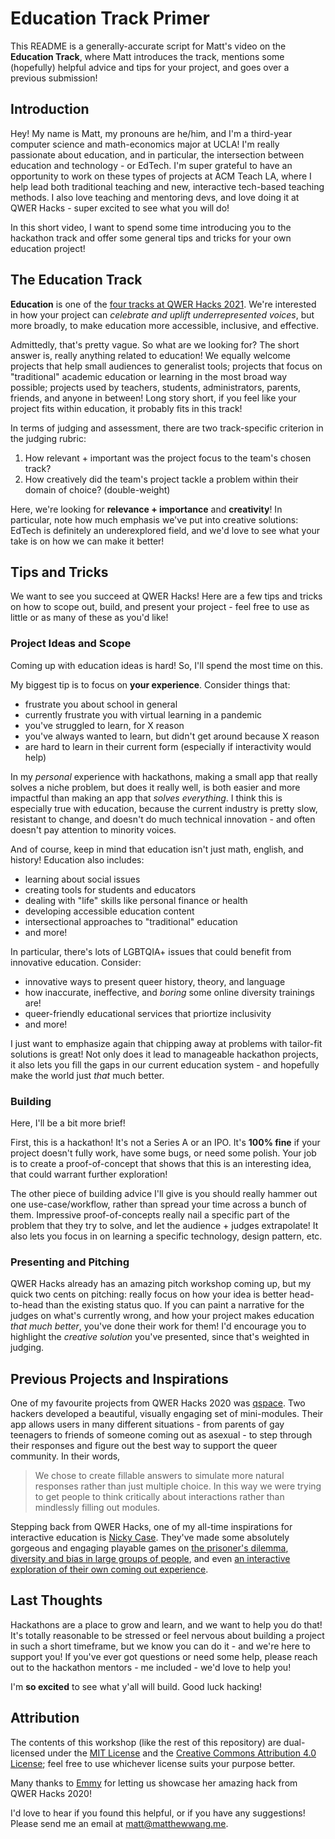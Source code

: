 # Education Track Primer

This README is a generally-accurate script for Matt's video on the **Education Track**, where Matt introduces the track, mentions some (hopefully) helpful advice and tips for your project, and goes over a previous submission!

## Introduction

Hey! My name is Matt, my pronouns are he/him, and I'm a third-year computer science and math-economics major at UCLA! I'm really passionate about education, and in particular, the intersection between education and technology - or EdTech. I'm super grateful to have an opportunity to work on these types of projects at ACM Teach LA, where I help lead both traditional teaching and new, interactive tech-based teaching methods. I also love teaching and mentoring devs, and love doing it at QWER Hacks - super excited to see what you will do!

In this short video, I want to spend some time introducing you to the hackathon track and offer some general tips and tricks for your own education project!

## The Education Track

**Education** is one of the [four tracks at QWER Hacks 2021](https://www.qwerhacks.com/). We're interested in how your project can *celebrate and uplift underrepresented voices*, but more broadly, to make education more accessible, inclusive, and effective.

Admittedly, that's pretty vague. So what are we looking for? The short answer is, really anything related to education! We equally welcome projects that help small audiences to generalist tools; projects that focus on "traditional" academic education or learning in the most broad way possible; projects used by teachers, students, administrators, parents, friends, and anyone in between! Long story short, if you feel like your project fits within education, it probably fits in this track!

In terms of judging and assessment, there are two track-specific criterion in the judging rubric:

1. How relevant + important was the project focus to the team's chosen track?
2. How creatively did the team's project tackle a problem within their domain of choice? (double-weight)

Here, we're looking for **relevance + importance** and **creativity**! In particular, note how much emphasis we've put into creative solutions: EdTech is definitely an underexplored field, and we'd love to see what your take is on how we can make it better!

## Tips and Tricks

We want to see you succeed at QWER Hacks! Here are a few tips and tricks on how to scope out, build, and present your project - feel free to use as little or as many of these as you'd like!

### Project Ideas and Scope

Coming up with education ideas is hard! So, I'll spend the most time on this.

My biggest tip is to focus on **your experience**. Consider things that:

* frustrate you about school in general
* currently frustrate you with virtual learning in a pandemic
* you've struggled to learn, for X reason
* you've always wanted to learn, but didn't get around because X reason
* are hard to learn in their current form (especially if interactivity would help)

In my *personal* experience with hackathons, making a small app that really solves a niche problem, but does it really well, is both easier and more impactful than making an app that *solves everything*. I think this is especially true with education, because the current industry is pretty slow, resistant to change, and doesn't do much technical innovation - and often doesn't pay attention to minority voices.

And of course, keep in mind that education isn't just math, english, and history! Education also includes:

* learning about social issues
* creating tools for students and educators
* dealing with "life" skills like personal finance or health
* developing accessible education content
* intersectional approaches to "traditional" education
* and more!

In particular, there's lots of LGBTQIA+ issues that could benefit from innovative education. Consider:

* innovative ways to present queer history, theory, and language
* how inaccurate, ineffective, and *boring* some online diversity trainings are!
* queer-friendly educational services that priortize inclusivity
* and more!

I just want to emphasize again that chipping away at problems with tailor-fit solutions is great! Not only does it lead to manageable hackathon projects, it also lets you fill the gaps in our current education system - and hopefully make the world just *that* much better.

### Building

Here, I'll be a bit more brief!

First, this is a hackathon! It's not a Series A or an IPO. It's **100% fine** if your project doesn't fully work, have some bugs, or need some polish. Your job is to create a proof-of-concept that shows that this is an interesting idea, that could warrant further exploration!

The other piece of building advice I'll give is you should really hammer out one use-case/workflow, rather than spread your time across a bunch of them. Impressive proof-of-concepts really nail a specific part of the problem that they try to solve, and let the audience + judges extrapolate! It also lets you focus in on learning a specific technology, design pattern, etc.

### Presenting and Pitching

QWER Hacks already has an amazing pitch workshop coming up, but my quick two cents on pitching: really focus on how your idea is better head-to-head than the existing status quo. If you can paint a narrative for the judges on what's currently wrong, and how your project makes education *that much better*, you've done their work for them! I'd encourage you to highlight the *creative solution* you've presented, since that's weighted in judging.

## Previous Projects and Inspirations

One of my favourite projects from QWER Hacks 2020 was [qspace](https://devpost.com/software/qspace). Two hackers developed a beautiful, visually engaging set of mini-modules. Their app allows users in many different situations - from parents of gay teenagers to friends of someone coming out as asexual - to step through their responses and figure out the best way to support the queer community. In their words,

> We chose to create fillable answers to simulate more natural responses rather than just multiple choice. In this way we were trying to get people to think critically about interactions rather than mindlessly filling out modules.

Stepping back from QWER Hacks, one of my all-time inspirations for interactive education is [Nicky Case](https://ncase.me/). They've made some absolutely gorgeous and engaging playable games on [the prisoner's dilemma](https://ncase.me/trust/), [diversity and bias in large groups of people](https://ncase.me/polygons/), and even [an interactive exploration of their own coming out experience](https://ncase.itch.io/coming-out-simulator-2014).

## Last Thoughts

Hackathons are a place to grow and learn, and we want to help you do that! It's totally reasonable to be stressed or feel nervous about building a project in such a short timeframe, but we know you can do it - and we're here to support you! If you've ever got questions or need some help, please reach out to the hackathon mentors - me included - we'd love to help you!

I'm **so excited** to see what y'all will build. Good luck hacking!

## Attribution

The contents of this workshop (like the rest of this repository) are dual-licensed under the [MIT License](https://github.com/malsf21/qwerhacks-21-workshops/blob/main/LICENSE) and the [Creative Commons Attribution 4.0 License](https://creativecommons.org/licenses/by/4.0/); feel free to use whichever license suits your purpose better.

Many thanks to [Emmy](https://www.emmycao.com/) for letting us showcase her amazing hack from QWER Hacks 2020!

I'd love to hear if you found this helpful, or if you have any suggestions! Please send me an email at [matt@matthewwang.me](mailto:matt@matthewwang.me).
